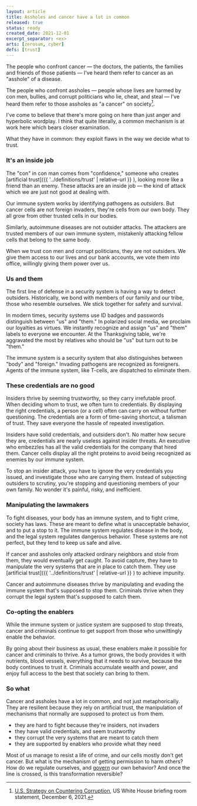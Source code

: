 ```yaml
---
layout: article
title: Assholes and cancer have a lot in common
released: true
status: ready
created_date: 2021-12-01
excerpt_separator: <ex>
arts: [zerosum, cyber]
defs: [trust]
---
```


The people who confront cancer &mdash; the doctors, the patients, the
families and friends of those patients &mdash; I've heard them refer
to cancer as an "asshole" of a disease. 

The people who confront assholes &mdash; people whose lives are harmed
by con men, bullies, and corrupt politicians who lie, cheat, and steal &mdash;
I've heard them refer to those assholes as "a cancer" on society[^1].

[^1]:[U.S. Strategy on Countering Corruption](https://www.whitehouse.gov/briefing-room/statements-releases/2021/12/06/fact-sheet-u-s-strategy-on-countering-corruption/#:~:text=corruption%20is%20a%20cancer), US White House briefing room statement, December 6, 2021.

I've come to believe that there's more going on here than just anger
and hyperbolic wordplay. I think that quite literally, a common
mechanism is at work here which bears closer examination.

What they have in common: they exploit flaws in the way we decide what
to trust.

### It's an inside job

The "con" in con man comes from "confidence," someone who creates
[artificial trust]({{ '../definitions/trust' | relative-url }} ),
looking more like a friend than an enemy. These attacks are an inside
job &mdash; the kind of attack which we are just not good at dealing
with.

Our immune system works by identifying pathogens as *outsiders*.  But
cancer cells are not foreign invaders, they're cells from our own
body. They all grow from other trusted cells in our bodies.

Similarly, autoimmune diseases are not outsider attacks. The attackers
are trusted members of our own immune system, mistakenly attacking
fellow cells that belong to the same body.

When we trust con men and corrupt politicians, they are not outsiders.
We give them access to our lives and our bank accounts, we vote them
into office, willingly giving them power over us. 

### Us and them

The first line of defense in a security system is having a way to
detect outsiders. Historically, we bond with members of our family and
our tribe, those who resemble ourselves. We stick together for safety
and survival.

In modern times, security systems use ID badges and passwords
distinguish between "us" and "them." In polarized social media, we
proclaim our loyalties as virtues.  We instantly recognize and assign
"us" and "them" labels to everyone we encounter. At the Thanksgiving
table, we're aggravated the most by relatives who should be "us" but
turn out to be "them."

The immune system is a security system that also distinguishes between
"body" and "foreign." Invading pathogens are recognized as foreigners.
Agents of the immune system, like T-cells, are dispatched to eliminate
them.

### These credentials are no good

Insiders thrive by seeming trustworthy, so they carry irrefutable
proof.  When deciding whom to trust, we often turn to credentials. By
displaying the right credentials, a person (or a cell) often can carry
on without further questioning. The credentials are a form of
time-saving shortcut, a talisman of trust. They save everyone the
hassle of repeated investigation.

Insiders have solid credentials, and outsiders don't. No matter how
secure they are, credentials are nearly useless against insider
threats.  An executive who embezzles has all the valid credentials for
the company that hired them. Cancer cells display all the right
proteins to avoid being recognized as enemies by our immune system.

To stop an insider attack, you have to ignore the very credentials you
issued, and investigate those who are carrying them. Instead of
subjecting outsiders to scrutiny, you're stopping and questioning
members of your own family. No wonder it's painful, risky, and
inefficient.

### Manipulating the lawmakers

To fight diseases, your body has an immune system, and to fight crime,
society has laws. These are meant to define what is unacceptable
behavior, and to put a stop to it. The immune system regulates disease
in the body, and the legal system regulates dangerous behavior.  These
systems are not perfect, but they tend to keep us safe and alive.

If cancer and assholes only attacked ordinary neighbors and stole from
them, they would eventually get caught. To avoid capture, they have to
manipulate the very systems that are in place to catch them. They use
[artificial trust]({{ '../definitions/trust' | relative-url }} ) to
achieve impunity.

Cancer and autoimmune diseases thrive by manipulating and evading the
immune system that's supposed to stop them. Criminals thrive when they
corrupt the legal system that's supposed to catch them.

### Co-opting the enablers

While the immune system or justice system are supposed to stop
threats, cancer and criminals continue to get support from those who
unwittingly enable the behavior.

By going about their business as usual, these enablers make it
possible for cancer and criminals to thrive. As a tumor grows, the
body provides it with nutrients, blood vessels, everything that it
needs to survive, because the body continues to trust it. Criminals
accumulate wealth and power, and enjoy full access to the best that
society can bring to them.


### So what

Cancer and assholes have a lot in common, and not just metaphorically.
They are resilient because they rely on artificial trust, the manipulation
of mechanisms that normally are supposed to protect us from them.

  * they are hard to fight because they're insiders, not invaders
  * they have valid credentials, and seem trustworthy
  * they corrupt the very systems that are meant to catch them
  * they are supported by enablers who provide what they need

Most of us manage to resist a life of crime, and our cells mostly
don't get cancer. But what is the mechanism of getting permission to
harm others?  How do we regulate ourselves, and [govern](cyber) our
own behavior?  And once the line is crossed, is this transformation
reversible?

